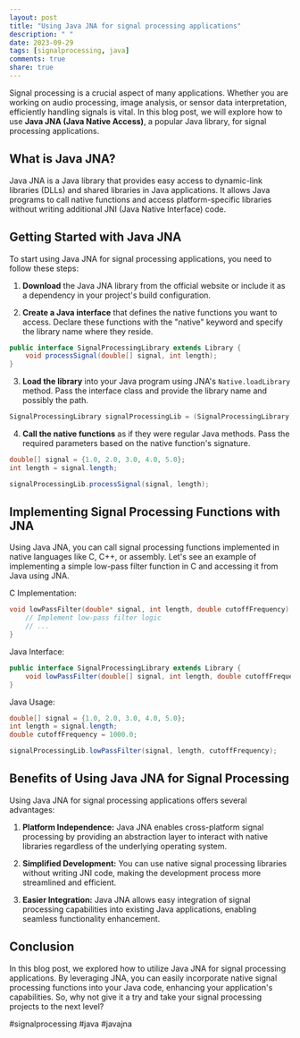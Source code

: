 ```yaml
---
layout: post
title: "Using Java JNA for signal processing applications"
description: " "
date: 2023-09-29
tags: [signalprocessing, java]
comments: true
share: true
---
```


Signal processing is a crucial aspect of many applications. Whether you are working on audio processing, image analysis, or sensor data interpretation, efficiently handling signals is vital. In this blog post, we will explore how to use **Java JNA (Java Native Access)**, a popular Java library, for signal processing applications.

## What is Java JNA?

Java JNA is a Java library that provides easy access to dynamic-link libraries (DLLs) and shared libraries in Java applications. It allows Java programs to call native functions and access platform-specific libraries without writing additional JNI (Java Native Interface) code.

## Getting Started with Java JNA

To start using Java JNA for signal processing applications, you need to follow these steps:

1. **Download** the Java JNA library from the official website or include it as a dependency in your project's build configuration.

2. **Create a Java interface** that defines the native functions you want to access. Declare these functions with the "native" keyword and specify the library name where they reside.

```java
public interface SignalProcessingLibrary extends Library {
    void processSignal(double[] signal, int length);
}
```

3. **Load the library** into your Java program using JNA's `Native.loadLibrary` method. Pass the interface class and provide the library name and possibly the path.

```java
SignalProcessingLibrary signalProcessingLib = (SignalProcessingLibrary) Native.loadLibrary("signal_processing", SignalProcessingLibrary.class);
```

4. **Call the native functions** as if they were regular Java methods. Pass the required parameters based on the native function's signature.

```java
double[] signal = {1.0, 2.0, 3.0, 4.0, 5.0};
int length = signal.length;

signalProcessingLib.processSignal(signal, length);
```

## Implementing Signal Processing Functions with JNA

Using Java JNA, you can call signal processing functions implemented in native languages like C, C++, or assembly. Let's see an example of implementing a simple low-pass filter function in C and accessing it from Java using JNA.

C Implementation:

```c
void lowPassFilter(double* signal, int length, double cutoffFrequency) {
    // Implement low-pass filter logic
    // ...
}
```

Java Interface:

```java
public interface SignalProcessingLibrary extends Library {
    void lowPassFilter(double[] signal, int length, double cutoffFrequency);
}
```

Java Usage:

```java
double[] signal = {1.0, 2.0, 3.0, 4.0, 5.0};
int length = signal.length;
double cutoffFrequency = 1000.0;

signalProcessingLib.lowPassFilter(signal, length, cutoffFrequency);
```

## Benefits of Using Java JNA for Signal Processing

Using Java JNA for signal processing applications offers several advantages:

1. **Platform Independence:** Java JNA enables cross-platform signal processing by providing an abstraction layer to interact with native libraries regardless of the underlying operating system.

2. **Simplified Development:** You can use native signal processing libraries without writing JNI code, making the development process more streamlined and efficient.

3. **Easier Integration:** Java JNA allows easy integration of signal processing capabilities into existing Java applications, enabling seamless functionality enhancement.

## Conclusion

In this blog post, we explored how to utilize Java JNA for signal processing applications. By leveraging JNA, you can easily incorporate native signal processing functions into your Java code, enhancing your application's capabilities. So, why not give it a try and take your signal processing projects to the next level?

#signalprocessing #java #javajna